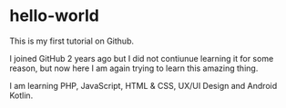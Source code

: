 # hello-world
This is my first tutorial on Github.

I joined GitHub 2 years ago but I did not contiunue learning it for some reason, but now  here I am again trying to learn this amazing thing.

I am learning PHP, JavaScript, HTML & CSS, UX/UI Design and Android Kotlin.
